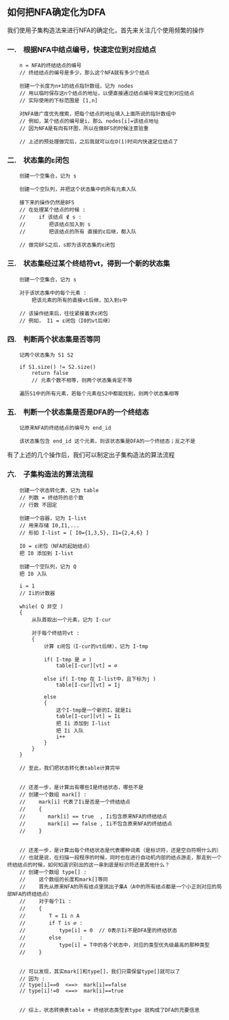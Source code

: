 ## 如何把NFA确定化为DFA ##


我们使用子集构造法来进行NFA的确定化，首先来关注几个使用频繁的操作  


### 一.　根据NFA中结点编号，快速定位到对应结点 ###

        n = NFA的终结结点的编号  
        // 终结结点的编号是多少，那么这个NFA就有多少个结点  
        
        创建一个长度为n+1的结点指针数组，记为 nodes  
        // 用以临时保存这n个结点的地址，以便直接通过结点编号来定位到对应结点  
        // 实际使用的下标范围是 [1,n]  
        
        对NFA做广度优先搜索，把每个结点的地址填入上面所说的指针数组中  
        // 例如，某个结点的编号是i，那么 nodes[i]=该结点地址  
        // 因为NFA是有向有环图，所以在做BFS的时候注意验重  
        
        // 上述的预处理做完后，之后我就可以在O(1)时间内快速定位结点了  



### 二.　状态集的ε闭包 ###

        创建一个空集合，记为 s  

        创建一个空队列，并把这个状态集中的所有元素入队  
        
        接下来的操作仍然是BFS  
        // 在处理某个结点的时候 :  
        // 　　if 该结点 ∉ s :  
        // 　　　　把该结点加入到 s  
        // 　　　　把该结点的所有 直接的ε后继，都入队  
        
        // 做完BFS之后，s即为该状态集的ε闭包  



### 三.　状态集经过某个终结符vt，得到一个新的状态集 ###

        创建一个空集合，记为 s  
        
        对于该状态集中的每个元素 :  
            把该元素的所有的直接vt后继，加入到s中  
        
        // 该操作结束后，往往紧接着求ε闭包  
        // 例如， I1 = ε闭包（I0的vt后继）  



### 四.　判断两个状态集是否等同 ###

        记两个状态集为 S1 S2  
        
        if S1.size() != S2.size()  
            return false  
            // 元素个数不相等，则两个状态集肯定不等  
        
        遍历S1中的所有元素，若每个元素在S2中都能找到，则两个状态集相等  



### 五.　判断一个状态集是否是DFA的一个终结态 ###

        记原来NFA的终结结点的编号为 end_id  
        
        该状态集包含 end_id 这个元素，则该状态集是DFA的一个终结态；反之不是  



有了上述的几个操作后，我们可以制定出子集构造法的算法流程  


### 六.　子集构造法的算法流程 ###

        创建一个状态转化表，记为 table  
        // 列数 = 终结符的总个数  
        // 行数 不固定  
        
        创建一个容器，记为 I-list  
        // 用来存储 I0,I1,...  
        // 形如 I-list = [ I0={1,3,5}, I1={2,4,6} ]  
        
        I0 = ε闭包（NFA的起始结点）  
        把 I0 添加到 I-list  
        
        创建一个空队列，记为 Q  
        把 I0 入队  
        
        i = 1  
        // Ii的计数器  
        
        while( Q 非空 )  
        {  
            从队首取出一个元素，记为 I-cur  
            
            对于每个终结符vt :  
            {  
                计算 ε闭包（I-cur的vt后继），记为 I-tmp  
                
                if( I-tmp 是 ∅ )  
                    table[I-cur][vt] = ∅  
                
                else if( I-tmp 在 I-list中，且下标为j )  
                    table[I-cur][vt] = Ij  
                
                else  
                {  
                    这个I-tmp是一个新的I，就是Ii  
                    table[I-cur][vt] = Ii  
                    把 Ii 添加到 I-list  
                    把 Ii 入队  
                    i++  
                }  
            }  
        }  
        
        // 至此，我们把状态转化表table计算完毕  
        
        
        // 还差一步，是计算出有哪些I是终结状态，哪些不是  
        // 创建一个数组 mark[] :  
        // 　　mark[i] 代表了Ii是否是一个终结结点  
        // 　　{  
        // 　　   mark[i] == true  , Ii包含原来NFA的终结结点  
        // 　　   mark[i] == false , Ii不包含原来NFA的终结结点  
        // 　　}  
        
        
        // 还差一步，是计算出每个终结状态是代表哪种词素（是标识符，还是空白符啊什么的）  
        // 也就是说，在扫描一段程序的时候，同时也在进行自动机内部的结点游走，那走到一个终结结点的时候，如何知道识别出的这一串到底是标识符还是其他什么？  
        // 创建一个数组 type[] :  
        // 　　这个数组的长度和mark[]等同  
        // 　　首先从原来NFA的所有结点里挑出子集A（A中的所有结点都是一个小正则对应的局部NFA的终结结点）  
        // 　　对于每个Ii :  
        // 　　{  
        // 　　　　T = Ii ∩ A  
        // 　　　　if T is ∅ :  
        // 　　　　　　type[i] = 0  // 0表示Ii不是DFA里的终结状态  
        // 　　　　else      :  
        // 　　　　　　type[i] = T中的各个状态中，对应的类型优先级最高的那种类型  
        // 　　}  
        
        
        // 可以发现，其实mark[]和type[]，我们只需保留type[]就可以了  
        // 因为 :  
        // type[i]==0  <==>  mark[i]==false  
        // type[i]!=0  <==>  mark[i]==true  
        
        
        // 综上，状态转换表table + 终结状态类型表type 就构成了DFA的充要信息  
